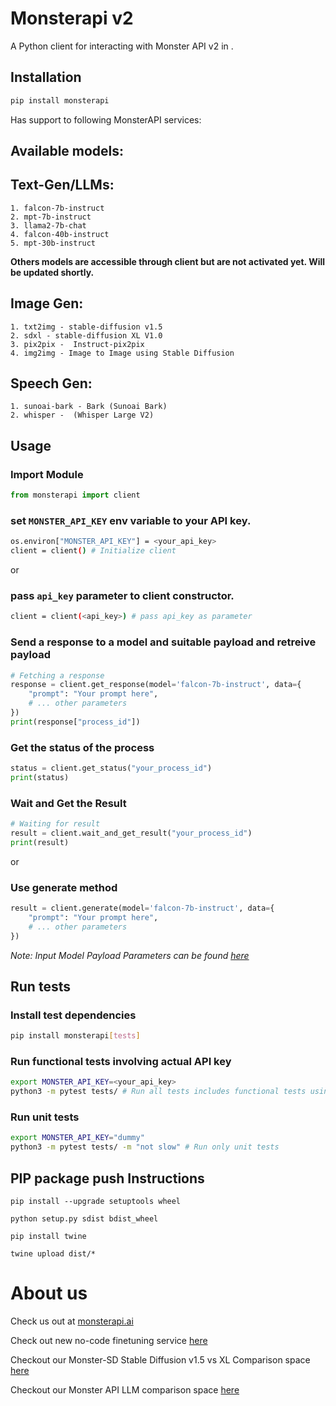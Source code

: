 # Monsterapi v2

A Python client for interacting with Monster API v2 in .

## Installation

```bash
pip install monsterapi
```

Has support to following MonsterAPI services:

Available models:
-----------------

Text-Gen/LLMs:
---------------

    1. falcon-7b-instruct
    2. mpt-7b-instruct
    3. llama2-7b-chat
    4. falcon-40b-instruct
    5. mpt-30b-instruct

**Others models are accessible through client but are not activated yet. Will be updated shortly.**

Image Gen:
----------

    1. txt2img - stable-diffusion v1.5
    2. sdxl - stable-diffusion XL V1.0
    3. pix2pix -  Instruct-pix2pix
    4. img2img - Image to Image using Stable Diffusion

Speech Gen:
-----------

    1. sunoai-bark - Bark (Sunoai Bark)
    2. whisper -  (Whisper Large V2)
    
## Usage

### Import Module

```python
from monsterapi import client
```

### set `MONSTER_API_KEY` env variable to your API key.

```bash
os.environ["MONSTER_API_KEY"] = <your_api_key>
client = client() # Initialize client
```

or

### pass `api_key` parameter to client constructor.

```bash
client = client(<api_key>) # pass api_key as parameter
```


### Send a response to a model and suitable payload and retreive payload
```python
# Fetching a response
response = client.get_response(model='falcon-7b-instruct', data={
    "prompt": "Your prompt here",
    # ... other parameters
})
print(response["process_id"])
```
### Get the status of the process
```python
status = client.get_status("your_process_id")
print(status)
```

### Wait and Get the Result
```python
# Waiting for result
result = client.wait_and_get_result("your_process_id")
print(result)
```
or 

### Use generate method
```python
result = client.generate(model='falcon-7b-instruct', data={
    "prompt": "Your prompt here",
    # ... other parameters
})
```

*Note: Input Model Payload Parameters can be found [here](./docs/InputModelPayload.md)*

## Run tests

### Install test dependencies

```bash
pip install monsterapi[tests]
```

### Run functional tests involving actual API key

```bash
export MONSTER_API_KEY=<your_api_key>
python3 -m pytest tests/ # Run all tests includes functional tests using actual API key
```

### Run unit tests

```bash
export MONSTER_API_KEY="dummy"
python3 -m pytest tests/ -m "not slow" # Run only unit tests
```

## PIP package push Instructions

```
pip install --upgrade setuptools wheel

python setup.py sdist bdist_wheel

pip install twine

twine upload dist/*
```

# About us

Check us out at [monsterapi.ai](https://monsterapi.ai)

Check out new no-code finetuning service [here](https://docs.monsterapi.ai/fine-tune-a-large-language-model-llm/launch-a-fine-tuning-job)

Checkout our Monster-SD Stable Diffusion v1.5 vs XL Comparison space [here](https://huggingface.co/spaces/qblocks/Monster-SD)

Checkout our Monster API LLM comparison space [here](https://huggingface.co/spaces/qblocks/Monster-LLMs)
